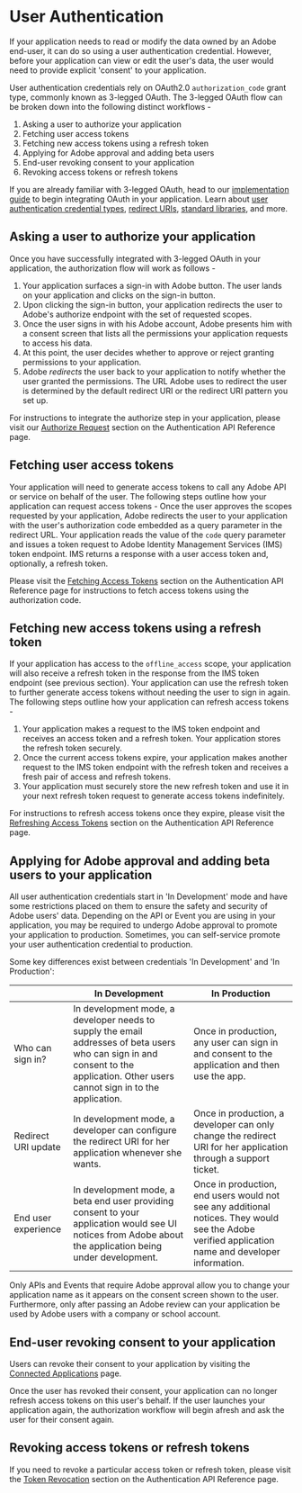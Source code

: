 # User Authentication

If your application needs to read or modify the data owned by an Adobe end-user, it can do so using a user authentication credential. However, before your application can view or edit the user's data, the user would need to provide explicit 'consent' to your application.

User authentication credentials rely on OAuth2.0 `authorization_code` grant type, commonly known as 3-legged OAuth. The 3-legged OAuth flow can be broken down into the following distinct workflows -

1. Asking a user to authorize your application
2. Fetching user access tokens
3. Fetching new access tokens using a refresh token
4. Applying for Adobe approval and adding beta users
5. End-user revoking consent to your application
6. Revoking access tokens or refresh tokens


If you are already familiar with 3-legged OAuth, head to our [implementation guide](./implementation.md) to begin integrating OAuth in your application. Learn about [user authentication credential types](./implementation.md#user-authentication-credential-types), [redirect URIs](./implementation.md#understanding-default-redirect-uri-and-redirect-uri-patterns), [standard libraries](./implementation.md#standard-oauth2-libraries), and more.

## Asking a user to authorize your application

Once you have successfully integrated with 3-legged OAuth in your application, the authorization flow will work as follows -
1. Your application surfaces a sign-in with Adobe button. The user lands on your application and clicks on the sign-in button.
2. Upon clicking the sign-in button, your application redirects the user to Adobe's authorize endpoint with the set of requested scopes.
3. Once the user signs in with his Adobe account, Adobe presents him with a consent screen that lists all the permissions your application requests to access his data.
4. At this point, the user decides whether to approve or reject granting permissions to your application.
5. Adobe *redirects* the user back to your application to notify whether the user granted the permissions. The URL Adobe uses to redirect the user is determined by the default redirect URI or the redirect URI pattern you set up.

For instructions to integrate the authorize step in your application, please visit our [Authorize Request](./ims.md#authorize-request) section on the Authentication API Reference page.

## Fetching user access tokens

Your application will need to generate access tokens to call any Adobe API or service on behalf of the user. The following steps outline how your application can request access tokens -
Once the user approves the scopes requested by your application, Adobe redirects the user to your application with the user's authorization code embedded as a query parameter in the redirect URL.
Your application reads the value of the `code` query parameter and issues a token request to Adobe Identity Management Services (IMS) token endpoint.
IMS returns a response with a user access token and, optionally, a refresh token.

Please visit the [Fetching Access Tokens](./ims.md#fetching-access-tokens) section on the Authentication API Reference page for instructions to fetch access tokens using the authorization code.

## Fetching new access tokens using a refresh token

If your application has access to the `offline_access` scope, your application will also receive a refresh token in the response from the IMS token endpoint (see previous section). Your application can use the refresh token to further generate access tokens without needing the user to sign in again. The following steps outline how your application can refresh access tokens -

1. Your application makes a request to the IMS token endpoint and receives an access token and a refresh token. Your application stores the refresh token securely.
2. Once the current access tokens expire, your application makes another request to the IMS token endpoint with the refresh token and receives a fresh pair of access and refresh tokens.
3. Your application must securely store the new refresh token and use it in your next refresh token request to generate access tokens indefinitely.

For instructions to refresh access tokens once they expire, please visit the [Refreshing Access Tokens](./ims.md#refreshing-access-tokens) section on the Authentication API Reference page.


## Applying for Adobe approval and adding beta users to your application

All user authentication credentials start in 'In Development' mode and have some restrictions placed on them to ensure the safety and security of Adobe users' data. Depending on the API or Event you are using in your application, you may be required to undergo Adobe approval to promote your application to production. Sometimes, you can self-service promote your user authentication credential to production.

Some key differences exist between credentials 'In Development' and 'In Production':


|                     | In Development | In Production |
|---------------------|----------------|---------------|
| Who can sign in?    | In development mode, a developer needs to supply the email addresses of beta users who can sign in and consent to the application. Other users cannot sign in to the application. | Once in production, any user can sign in and consent to the application and then use the app. |
| Redirect URI update | In development mode, a developer can configure the redirect URI for her application whenever she wants. | Once in production, a developer can only change the redirect URI for her application through a support ticket. |
| End user experience | In development mode, a beta end user providing consent to your application would see UI notices from Adobe about the application being under development. | Once in production, end users would not see any additional notices. They would see the Adobe verified application name and developer information. |


<InlineAlert slots="text"/>

Only APIs and Events that require Adobe approval allow you to change your application name as it appears on the consent screen shown to the user. Furthermore, only after passing an Adobe review can your application be used by Adobe users with a company or school account.


## End-user revoking consent to your application

Users can revoke their consent to your application by visiting the [Connected Applications](https://accounts.adobe.com/security/connected-applications#) page.

Once the user has revoked their consent, your application can no longer refresh access tokens on this user's behalf. If the user launches your application again, the authorization workflow will begin afresh and ask the user for their consent again.

## Revoking access tokens or refresh tokens 

If you need to revoke a particular access token or refresh token, please visit the [Token Revocation](./ims.md#token-revocation) section on the Authentication API Reference page.
